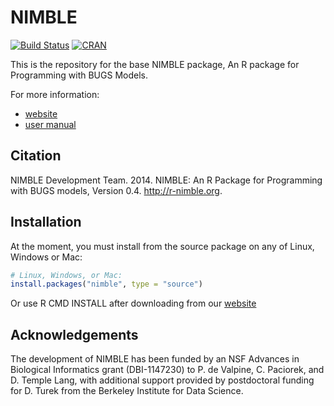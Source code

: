 NIMBLE
======

[![Build Status](https://travis-ci.org/nimble-dev/nimble.svg?branch=devel)](https://travis-ci.org/nimble-dev/nimble)
[![CRAN](http://www.r-pkg.org/badges/version/nimble)](https://cran.r-project.org/web/packages/nimble)

This is the repository for the base NIMBLE package, 
An R package for Programming with BUGS Models.

For more information:

* [website](http://r-nimble.org/)
* [user manual](http://r-nimble.org/manuals/NimbleUserManual.pdf)


## Citation

NIMBLE Development Team. 2014. NIMBLE: An R Package for Programming with BUGS models, Version 0.4.   http://r-nimble.org.

## Installation

At the moment, you must install from the source package on any of Linux, Windows or Mac:

```r
# Linux, Windows, or Mac:
install.packages("nimble", type = "source")
```

Or use R CMD INSTALL after downloading from our [website](http://r-nimble.org/download-nimble)


## Acknowledgements

The development of NIMBLE has been funded by an NSF Advances in Biological Informatics grant (DBI-1147230) to P. de Valpine, C. Paciorek, and D. Temple Lang, with additional support provided by postdoctoral funding for D. Turek from the Berkeley Institute for Data Science.
